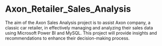 # Axon_Retailer_Sales_Analysis
The aim of the Axon Sales Analysis project is to assist Axon company, a classic car retailer, in effectively managing and analyzing their sales data using Microsoft Power BI and MySQL. This project will provide insights and recommendations to enhance their decision-making process.
